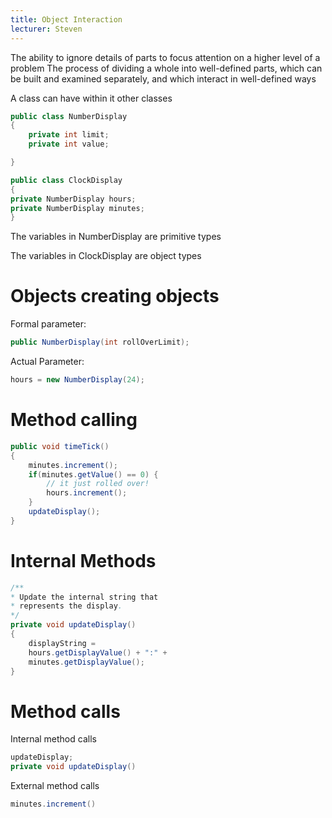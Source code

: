 ```yaml
---
title: Object Interaction
lecturer: Steven
---
```


<Definition name="Abstraction">
The ability to ignore details of parts to focus attention on a higher level of a problem
</Definition>

<Definition name="">
The process of dividing a whole into well-defined parts, which can be built and examined separately, and which interact in well-defined ways
</Definition>

A class can have within it other classes

```java
public class NumberDisplay
{
    private int limit;
    private int value;

}
```

```java
public class ClockDisplay
{
private NumberDisplay hours;
private NumberDisplay minutes;
}
```

The variables in NumberDisplay are primitive types

The variables in ClockDisplay are object types

# Objects creating objects

Formal parameter:

```java
public NumberDisplay(int rollOverLimit);
```

Actual Parameter:

```java
hours = new NumberDisplay(24);
```

# Method calling

```java
public void timeTick()
{
    minutes.increment();
    if(minutes.getValue() == 0) {
        // it just rolled over!
        hours.increment();
    }
    updateDisplay();
}
```

# Internal Methods

```java
/**
* Update the internal string that
* represents the display.
*/
private void updateDisplay()
{
    displayString =
    hours.getDisplayValue() + ":" +
    minutes.getDisplayValue();
}
```

# Method calls

Internal method calls

```java
updateDisplay;
private void updateDisplay()
```

External method calls

```java
minutes.increment()
```
